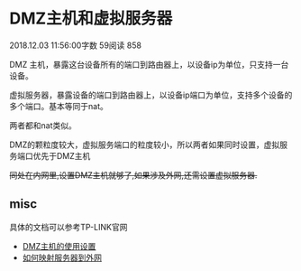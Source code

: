 # DMZ主机和虚拟服务器


2018.12.03 11:56:00字数 59阅读 858




DMZ 主机，暴露这台设备所有的端口到路由器上，以设备ip为单位，只支持一台设备。

虚拟服务器，暴露设备的端口到路由器上，以设备ip端口为单位，支持多个设备的多个端口。基本等同于nat。

两者都和nat类似。

DMZ的颗粒度较大，虚拟服务端口的粒度较小，所以两者如果同时设置，虚拟服务端口优先于DMZ主机


~~同处在内网里,设置DMZ主机就够了,如果涉及外网,还需设置虚拟服务器.~~

## misc
具体的文档可以参考TP-LINK官网
- [DMZ主机的使用设置](http://service.tp-link.com.cn/detail_article_2442.html)
- [如何映射服务器到外网](http://service.tp-link.com.cn/detail_article_2441.html)
